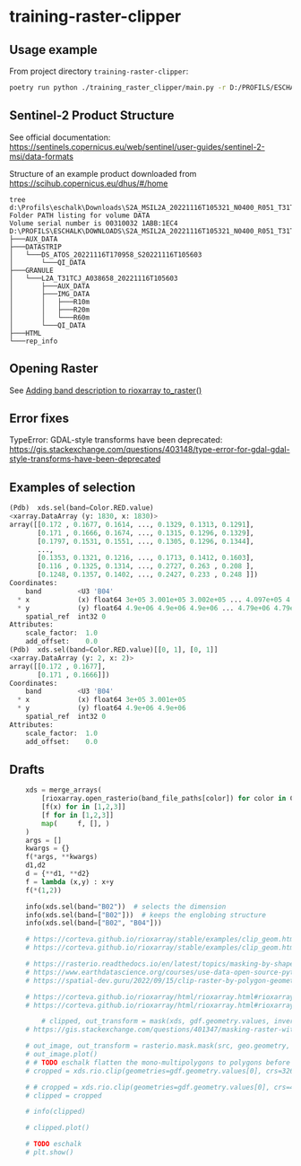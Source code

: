 # training-raster-clipper

## Usage example

From project directory `training-raster-clipper`:

```bash
poetry run python ./training_raster_clipper/main.py -r D:/PROFILS/ESCHALK/DOWNLOADS/S2A_MSIL2A_20221116T105321_N0400_R051_T31TCJ_20221116T170958/S2A_MSIL2A_20221116T105321_N0400_R051_T31TCJ_20221116T170958.SAFE -p resources/polygons.geojson -o generated/classified_points.csv
```
## Sentinel-2 Product Structure

See official documentation: 
https://sentinels.copernicus.eu/web/sentinel/user-guides/sentinel-2-msi/data-formats

Structure of an example product downloaded from https://scihub.copernicus.eu/dhus/#/home

```
tree d:\Profils\eschalk\Downloads\S2A_MSIL2A_20221116T105321_N0400_R051_T31TCJ_20221116T170958\S2A_MSIL2A_20221116T105321_N0400_R051_T31TCJ_20221116T170958.SAFE
Folder PATH listing for volume DATA
Volume serial number is 00310032 1ABB:1EC4
D:\PROFILS\ESCHALK\DOWNLOADS\S2A_MSIL2A_20221116T105321_N0400_R051_T31TCJ_20221116T170958\S2A_MSIL2A_20221116T105321_N0400_R051_T31TCJ_20221116T170958.SAFE
├───AUX_DATA
├───DATASTRIP
│   └───DS_ATOS_20221116T170958_S20221116T105603
│       └───QI_DATA
├───GRANULE
│   └───L2A_T31TCJ_A038658_20221116T105603
│       ├───AUX_DATA
│       ├───IMG_DATA
│       │   ├───R10m
│       │   ├───R20m
│       │   └───R60m
│       └───QI_DATA
├───HTML
└───rep_info
```

## Opening Raster 

See [Adding band description to rioxarray to_raster()](https://stackoverflow.com/questions/65616979/adding-band-description-to-rioxarray-to-raster)

## Error fixes

TypeError: GDAL-style transforms have been deprecated: https://gis.stackexchange.com/questions/403148/type-error-for-gdal-gdal-style-transforms-have-been-deprecated

## Examples of selection 

```python
(Pdb)  xds.sel(band=Color.RED.value)                  
<xarray.DataArray (y: 1830, x: 1830)>
array([[0.172 , 0.1677, 0.1614, ..., 0.1329, 0.1313, 0.1291],
       [0.171 , 0.1666, 0.1674, ..., 0.1315, 0.1296, 0.1329],
       [0.1797, 0.1531, 0.1551, ..., 0.1305, 0.1296, 0.1344],
       ...,
       [0.1353, 0.1321, 0.1216, ..., 0.1713, 0.1412, 0.1603],
       [0.116 , 0.1325, 0.1314, ..., 0.2727, 0.263 , 0.208 ],
       [0.1248, 0.1357, 0.1402, ..., 0.2427, 0.233 , 0.248 ]])
Coordinates:
    band         <U3 'B04'
  * x            (x) float64 3e+05 3.001e+05 3.002e+05 ... 4.097e+05 4.098e+05
  * y            (y) float64 4.9e+06 4.9e+06 4.9e+06 ... 4.79e+06 4.79e+06
    spatial_ref  int32 0
Attributes:
    scale_factor:  1.0
    add_offset:    0.0
(Pdb)  xds.sel(band=Color.RED.value)[[0, 1], [0, 1]]   
<xarray.DataArray (y: 2, x: 2)>
array([[0.172 , 0.1677],
       [0.171 , 0.1666]])
Coordinates:
    band         <U3 'B04'
  * x            (x) float64 3e+05 3.001e+05
  * y            (y) float64 4.9e+06 4.9e+06
    spatial_ref  int32 0
Attributes:
    scale_factor:  1.0
    add_offset:    0.0
```

## Drafts


```python
    xds = merge_arrays(
        [rioxarray.open_rasterio(band_file_paths[color]) for color in Color]
        [f(x) for in [1,2,3]]
        [f for in [1,2,3]]
        map(     f, [], )
    )
    args = []
    kwargs = {}
    f(*args, **kwargs)
    d1,d2
    d = {**d1, **d2}
    f = lambda (x,y) : x+y
    f(*(1,2))
```

```python
    info(xds.sel(band="B02"))  # selects the dimension
    info(xds.sel(band=["B02"]))  # keeps the englobing structure
    info(xds.sel(band=["B02", "B04"]))

    # https://corteva.github.io/rioxarray/stable/examples/clip_geom.html#Clip-using-a-geometry
    # https://corteva.github.io/rioxarray/stable/examples/clip_geom.html#Clip-using-a-GeoDataFrame

    # https://rasterio.readthedocs.io/en/latest/topics/masking-by-shapefile.html
    # https://www.earthdatascience.org/courses/use-data-open-source-python/intro-vector-data-python/vector-data-processing/clip-vector-data-in-python-geopandas-shapely/
    # https://spatial-dev.guru/2022/09/15/clip-raster-by-polygon-geometry-in-python-using-rioxarray/

    # https://corteva.github.io/rioxarray/html/rioxarray.html#rioxarray.raster_array.RasterArray
    # https://corteva.github.io/rioxarray/html/rioxarray.html#rioxarray.raster_array.RasterArray.clip

        # clipped, out_transform = mask(xds, gdf.geometry.values, invert=False)
    # https://gis.stackexchange.com/questions/401347/masking-raster-with-a-multipolygon

    # out_image, out_transform = rasterio.mask.mask(src, geo.geometry, filled = True)
    # out_image.plot()
    # # TODO eschalk flatten the mono-multipolygons to polygons before clipping as multipolygons are not supported
    # cropped = xds.rio.clip(geometries=gdf.geometry.values[0], crs=32631)

    # # cropped = xds.rio.clip(geometries=gdf.geometry.values[0], crs=4326)
    # clipped = cropped

    # info(clipped)

    # clipped.plot()

    # TODO eschalk
    # plt.show()
```
